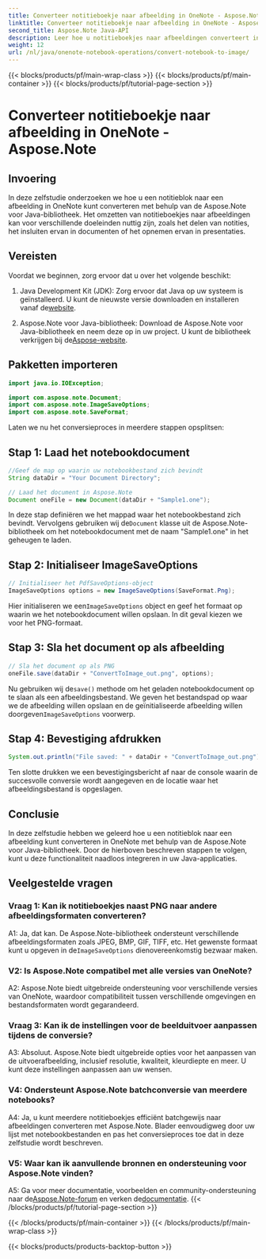 ```yaml
---
title: Converteer notitieboekje naar afbeelding in OneNote - Aspose.Note
linktitle: Converteer notitieboekje naar afbeelding in OneNote - Aspose.Note
second_title: Aspose.Note Java-API
description: Leer hoe u notitieboekjes naar afbeeldingen converteert in OneNote met behulp van Aspose.Note voor Java. Integreer deze functionaliteit eenvoudig in uw Java-applicaties.
weight: 12
url: /nl/java/onenote-notebook-operations/convert-notebook-to-image/
---
```


{{< blocks/products/pf/main-wrap-class >}}
{{< blocks/products/pf/main-container >}}
{{< blocks/products/pf/tutorial-page-section >}}

# Converteer notitieboekje naar afbeelding in OneNote - Aspose.Note

## Invoering

In deze zelfstudie onderzoeken we hoe u een notitieblok naar een afbeelding in OneNote kunt converteren met behulp van de Aspose.Note voor Java-bibliotheek. Het omzetten van notitieboekjes naar afbeeldingen kan voor verschillende doeleinden nuttig zijn, zoals het delen van notities, het insluiten ervan in documenten of het opnemen ervan in presentaties.

## Vereisten

Voordat we beginnen, zorg ervoor dat u over het volgende beschikt:

1.  Java Development Kit (JDK): Zorg ervoor dat Java op uw systeem is geïnstalleerd. U kunt de nieuwste versie downloaden en installeren vanaf de[website](https://www.oracle.com/java/technologies/javase-jdk15-downloads.html).

2.  Aspose.Note voor Java-bibliotheek: Download de Aspose.Note voor Java-bibliotheek en neem deze op in uw project. U kunt de bibliotheek verkrijgen bij de[Aspose-website](https://releases.aspose.com/note/java/).

## Pakketten importeren

```java
import java.io.IOException;

import com.aspose.note.Document;
import com.aspose.note.ImageSaveOptions;
import com.aspose.note.SaveFormat;
```

Laten we nu het conversieproces in meerdere stappen opsplitsen:

## Stap 1: Laad het notebookdocument

```java
//Geef de map op waarin uw notebookbestand zich bevindt
String dataDir = "Your Document Directory";

// Laad het document in Aspose.Note
Document oneFile = new Document(dataDir + "Sample1.one");
```

 In deze stap definiëren we het mappad waar het notebookbestand zich bevindt. Vervolgens gebruiken wij de`Document` klasse uit de Aspose.Note-bibliotheek om het notebookdocument met de naam "Sample1.one" in het geheugen te laden.

## Stap 2: Initialiseer ImageSaveOptions

```java
// Initialiseer het PdfSaveOptions-object
ImageSaveOptions options = new ImageSaveOptions(SaveFormat.Png);
```

 Hier initialiseren we een`ImageSaveOptions` object en geef het formaat op waarin we het notebookdocument willen opslaan. In dit geval kiezen we voor het PNG-formaat.

## Stap 3: Sla het document op als afbeelding

```java
// Sla het document op als PNG
oneFile.save(dataDir + "ConvertToImage_out.png", options);
```

 Nu gebruiken wij de`save()` methode om het geladen notebookdocument op te slaan als een afbeeldingsbestand. We geven het bestandspad op waar we de afbeelding willen opslaan en de geïnitialiseerde afbeelding willen doorgeven`ImageSaveOptions` voorwerp.

## Stap 4: Bevestiging afdrukken

```java
System.out.println("File saved: " + dataDir + "ConvertToImage_out.png");
```

Ten slotte drukken we een bevestigingsbericht af naar de console waarin de succesvolle conversie wordt aangegeven en de locatie waar het afbeeldingsbestand is opgeslagen.

## Conclusie

In deze zelfstudie hebben we geleerd hoe u een notitieblok naar een afbeelding kunt converteren in OneNote met behulp van de Aspose.Note voor Java-bibliotheek. Door de hierboven beschreven stappen te volgen, kunt u deze functionaliteit naadloos integreren in uw Java-applicaties.

## Veelgestelde vragen

### Vraag 1: Kan ik notitieboekjes naast PNG naar andere afbeeldingsformaten converteren?

 A1: Ja, dat kan. De Aspose.Note-bibliotheek ondersteunt verschillende afbeeldingsformaten zoals JPEG, BMP, GIF, TIFF, etc. Het gewenste formaat kunt u opgeven in de`ImageSaveOptions` dienovereenkomstig bezwaar maken.

### V2: Is Aspose.Note compatibel met alle versies van OneNote?

A2: Aspose.Note biedt uitgebreide ondersteuning voor verschillende versies van OneNote, waardoor compatibiliteit tussen verschillende omgevingen en bestandsformaten wordt gegarandeerd.

### Vraag 3: Kan ik de instellingen voor de beelduitvoer aanpassen tijdens de conversie?

A3: Absoluut. Aspose.Note biedt uitgebreide opties voor het aanpassen van de uitvoerafbeelding, inclusief resolutie, kwaliteit, kleurdiepte en meer. U kunt deze instellingen aanpassen aan uw wensen.

### V4: Ondersteunt Aspose.Note batchconversie van meerdere notebooks?

A4: Ja, u kunt meerdere notitieboekjes efficiënt batchgewijs naar afbeeldingen converteren met Aspose.Note. Blader eenvoudigweg door uw lijst met notebookbestanden en pas het conversieproces toe dat in deze zelfstudie wordt beschreven.

### V5: Waar kan ik aanvullende bronnen en ondersteuning voor Aspose.Note vinden?

 A5: Ga voor meer documentatie, voorbeelden en community-ondersteuning naar de[Aspose.Note-forum](https://forum.aspose.com/c/note/28) en verken de[documentatie](https://reference.aspose.com/note/java/).
{{< /blocks/products/pf/tutorial-page-section >}}

{{< /blocks/products/pf/main-container >}}
{{< /blocks/products/pf/main-wrap-class >}}

{{< blocks/products/products-backtop-button >}}

